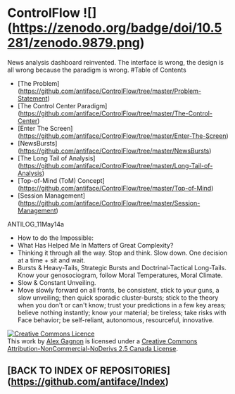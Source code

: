 ControlFlow ![] (https://zenodo.org/badge/doi/10.5281/zenodo.9879.png)
===========
News analysis dashboard reinvented.
The interface is wrong, the design is all wrong because the paradigm is wrong.
#Table of Contents
* [The Problem] (https://github.com/antiface/ControlFlow/tree/master/Problem-Statement)
* [The Control Center Paradigm] (https://github.com/antiface/ControlFlow/tree/master/The-Control-Center)
* [Enter The Screen] (https://github.com/antiface/ControlFlow/tree/master/Enter-The-Screen)
* [NewsBursts] (https://github.com/antiface/ControlFlow/tree/master/NewsBursts)
* [The Long Tail of Analysis] (https://github.com/antiface/ControlFlow/tree/master/Long-Tail-of-Analysis)
* [Top-of-Mind (ToM) Concept] (https://github.com/antiface/ControlFlow/tree/master/Top-of-Mind)
* [Session Management] (https://github.com/antiface/ControlFlow/tree/master/Session-Management)

ANTILOG_11May14a
* How to do the Impossible:
 * What Has Helped Me In Matters of Great Complexity?
 * Thinking it through all the way. Stop and think. Slow down. One decision at a time + sit and wait.
 * Bursts & Heavy-Tails, Strategic Bursts and Doctrinal-Tactical Long-Tails. Know your genosociogram, follow Moral Temperatures, Moral Climate.
 * Slow & Constant Unveiling.
 * Move slowly forward on all fronts, be consistent, stick to your guns, a slow unveiling; then quick sporadic cluster-bursts; stick to the theory when you don't or can't know; trust your predictions in a few key areas; believe nothing instantly; know your material; be tireless; take risks with Face behavior; be self-reliant, autonomous, resourceful, innovative.

<a rel="license" href="http://creativecommons.org/licenses/by-nc-nd/2.5/ca/deed.en_GB"><img alt="Creative Commons Licence" style="border-width:0" src="http://i.creativecommons.org/l/by-nc-nd/2.5/ca/80x15.png" /></a><br />This work by <a xmlns:cc="http://creativecommons.org/ns#" href="http://alexgagnon.com" property="cc:attributionName" rel="cc:attributionURL">Alex Gagnon</a> is licensed under a <a rel="license" href="http://creativecommons.org/licenses/by-nc-nd/2.5/ca/deed.en_GB">Creative Commons Attribution-NonCommercial-NoDerivs 2.5 Canada License</a>.

## [BACK TO INDEX OF REPOSITORIES] (https://github.com/antiface/Index)

